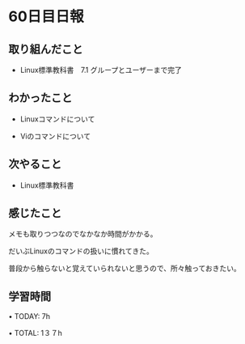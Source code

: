 # 60日目日報

## 取り組んだこと
- Linux標準教科書　7.1 グループとユーザーまで完了
  
## わかったこと
- Linuxコマンドについて

- Viのコマンドについて
  
## 次やること
- Linux標準教科書

## 感じたこと
メモも取りつつなのでなかなか時間がかかる。

だいぶLinuxのコマンドの扱いに慣れてきた。

普段から触らないと覚えていられないと思うので、所々触っておきたい。

## 学習時間
• TODAY: 7h

• TOTAL: 1３７h

